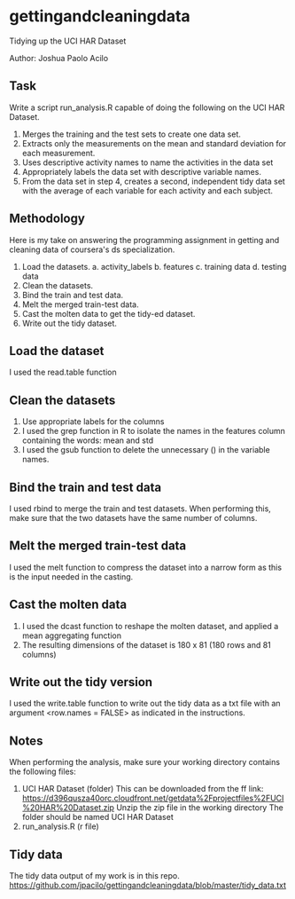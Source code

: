 # gettingandcleaningdata
Tidying up the UCI HAR Dataset

Author: Joshua Paolo Acilo

## Task
Write a script run_analysis.R capable of doing the following on the UCI HAR Dataset.

1. Merges the training and the test sets to create one data set.
2. Extracts only the measurements on the mean and standard deviation for each measurement.
3. Uses descriptive activity names to name the activities in the data set
4. Appropriately labels the data set with descriptive variable names.
5. From the data set in step 4, creates a second, independent tidy data set with the average of each variable for each activity and each subject.


## Methodology
Here is my take on answering the programming assignment in getting and cleaning data of coursera's ds specialization.
1. Load the datasets.
  a. activity_labels
  b. features
  c. training data
  d. testing data
2. Clean the datasets.
3. Bind the train and test data.
4. Melt the merged train-test data.
5. Cast the molten data to get the tidy-ed dataset.
6. Write out the tidy dataset.


## Load the dataset
I used the read.table function


## Clean the datasets
1. Use appropriate labels for the columns
2. I used the grep function in R to isolate the names in the features column containing the words: mean and std
3. I used the gsub function to delete the unnecessary () in the variable names.


## Bind the train and test data
I used rbind to merge the train and test datasets. When performing this, make sure that the two datasets have the same number of columns.


## Melt the merged train-test data 
I used the melt function to compress the dataset into a narrow form as this is the input needed in the casting.


## Cast the molten data
1. I used the dcast function to reshape the molten dataset, and applied a mean aggregating function
2. The resulting dimensions of the dataset is 180 x 81 (180 rows and 81 columns)


## Write out the tidy version
I used the write.table function to write out the tidy data as a txt file with an argument <row.names = FALSE> as indicated in the instructions.


## Notes
When performing the analysis, make sure your working directory contains the following files:
1. UCI HAR Dataset (folder) 
   This can be downloaded from the ff link:
   https://d396qusza40orc.cloudfront.net/getdata%2Fprojectfiles%2FUCI%20HAR%20Dataset.zip
   Unzip the zip file in the working directory
   The folder should be named UCI HAR Dataset
2. run_analysis.R (r file)


## Tidy data
The tidy data output of my work is in this repo.
https://github.com/jpacilo/gettingandcleaningdata/blob/master/tidy_data.txt

